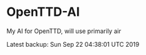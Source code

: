 # OpenTTD-AI
My AI for OpenTTD, will use primarily air

Latest backup: Sun Sep 22 04:38:01 UTC 2019

